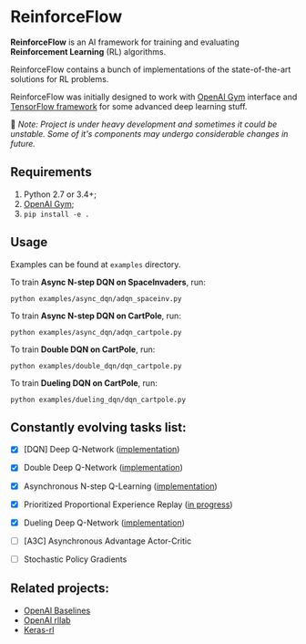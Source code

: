 # ReinforceFlow

**ReinforceFlow** is an AI framework for training and evaluating **Reinforcement Learning** (RL) algorithms.

ReinforceFlow contains a bunch of implementations of the state-of-the-art solutions for RL problems.

ReinforceFlow was initially designed to work with [OpenAI Gym](https://gym.openai.com/) interface and [TensorFlow framework](https://www.tensorflow.org/) for some advanced deep learning stuff.

:construction: *Note: Project is under heavy development and sometimes it could be unstable. Some of it's components may undergo considerable changes in future.*

## Requirements
  1. Python 2.7 or 3.4+;
  2. [OpenAI Gym](https://gym.openai.com/);
  3. `pip install -e .`


## Usage
Examples can be found at `examples` directory.

To train **Async N-step DQN on SpaceInvaders**, run:
```
python examples/async_dqn/adqn_spaceinv.py
```

To train **Async N-step DQN on CartPole**, run:
```
python examples/async_dqn/adqn_cartpole.py
```

To train **Double DQN on CartPole**, run:
```
python examples/double_dqn/dqn_cartpole.py
```

To train **Dueling DQN on CartPole**, run:
```
python examples/dueling_dqn/dqn_cartpole.py
```


## Constantly evolving tasks list:
  - [x] [DQN] Deep Q-Network ([implementation](https://github.com/dbobrenko/reinforceflow/blob/master/reinforceflow/agents/dqn.py))
  - [x] Double Deep Q-Network ([implementation](https://github.com/dbobrenko/reinforceflow/blob/master/reinforceflow/agents/dqn.py))
  - [x] Asynchronous N-step Q-Learning ([implementation](https://github.com/dbobrenko/reinforceflow/blob/master/reinforceflow/agents/async_dqn.py))
  - [x] Prioritized Proportional Experience Replay ([in progress](https://github.com/dbobrenko/reinforceflow/blob/master/reinforceflow/core/replay.py))
  - [x] Dueling Deep Q-Network ([implementation](https://github.com/dbobrenko/reinforceflow/blob/master/reinforceflow/nets.py))
  - [ ] [A3C] Asynchronous Advantage Actor-Critic
  - [ ] Stochastic Policy Gradients


## Related projects:
  - [OpenAI Baselines](https://github.com/openai/baselines)
  - [OpenAI rllab](https://github.com/openai/rllab)
  - [Keras-rl](https://github.com/matthiasplappert/keras-rl)
